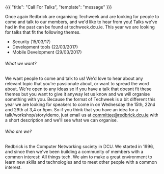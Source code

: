 {{{
  "title": "Call For Talks",
  "template": "message"
}}}


Once again Redbrick are organising Techweek and are looking for people to come and talk to our members, and we'd like to hear from you! Talks we've had in the past can be found at techweek.dcu.ie.
This year we are looking for talks that fit the following themes.

  - Security (15/03/17)
  - Development tools (22/03/2017)
  - Mobile Development (29/03/2017)

###### What we want?
We want people to come and talk to us! We'd love to hear about any relevant topic that you're passionate about, or want to spread the word about. We're open to any ideas so if you have a talk that doesnt fit these themes but you want to give it anyway let us know and we will organise something with you. Because the format of Techweek is a bit different this year we are looking for speakers to come in on  Wednesday the 15th, 22nd and 29th at 3,4 or 5pm. So if you think that you have an idea for a talk/workshop/story/demo, just email us at committee@redbrick.dcu.ie with a short description and we'll see what we can organise.

###### Who are we?
Redbrick is the Computer Networking society in DCU. We started in 1996, and since then we've been building a community of members with a common interest: All things tech. We aim to make a great environment to learn new skills and technologies and to meet other people with a common interest.

